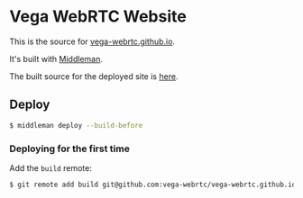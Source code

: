 # Vega WebRTC Website

This is the source for [vega-webrtc.github.io](http://vega-webrtc.github.io).

It's built with [Middleman](http://middlemanapp.com/).

The built source for the deployed site is
[here](https://github.com/vega-webrtc/vega-webrtc.github.io).

## Deploy

```sh
$ middleman deploy --build-before
```

### Deploying for the first time

Add the `build` remote:

```sh
$ git remote add build git@github.com:vega-webrtc/vega-webrtc.github.io.git
```
